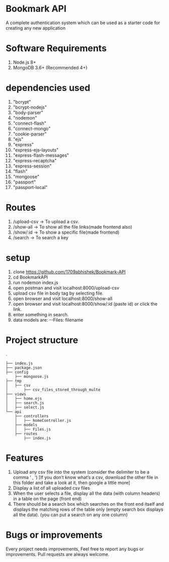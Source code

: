 
# Bookmark API

A complete authentication system which can be used as a starter code for creating any new application



# Software Requirements
1. Node.js 8+
2. MongoDB 3.6+ (Recommended 4+)



# dependencies used

1. "bcrypt"
2. "bcrypt-nodejs"
3. "body-parser"
4. "nodemon"
5. "connect-flash"
6. "connect-mongo"
7. "cookie-parser"
8. "ejs"
9. "express"
10. "express-ejs-layouts"
11. "express-flash-messages"
12. "express-recaptcha"
13. "express-session"
14. "flash"
15. "mongoose"
16. "passport"
17. "passport-local"



# Routes
1. /upload-csv → To upload a csv.
2. /show-all → To show all the file links(made frontend also)
3. /show/:id -> To show a specific file(made frontend)
4. /search -> To search a key



# setup
1. clone https://github.com/1709abhishek/Bookmark-API
2. cd BookmarkAPI
3. run nodemon index.js
4. open postman and visit localhost:8000/upload-csv
5. upload csv file in body tag by selecting file.
6. open browser and visit localhost:8000/show-all
7. open browser and visit localhost:8000/show/:id (paste id) or click the link.
8. enter something in search.
9. data models are:
--Files: filename



# Project structure
.

    ├── index.js
    ├── package.json
    ├── config
        ├── mongoose.js   
    ├── tmp
    │   ├── csv
    │       ├── csv_files_stored_through_multe
    ├── views
    │   ├── home.ejs
    │   ├── search.js
    │   ├── select.js
    └── api
        ├── controllers
        │   ├── homeController.js
        ├── models
        │   ├── Files.js
        ├── routes
            ├── index.js


# Features
1. Upload any csv file into the system (consider the delimiter to be a comma ‘ , ’) [If you don’t know what’s a csv, download the other file in this folder and take a look at it, then google a little more]
2. Display a list of all uploaded csv files
3. When the user selects a file, display all the data (with column headers) in a table on the page (front end)
4. There should be a search box which searches on the front end itself and displays the matching rows of the table only (empty search box displays all the data). (you can put a search on any one column)


# Bugs or improvements
Every project needs improvements, Feel free to report any bugs or improvements. Pull requests are always welcome.

